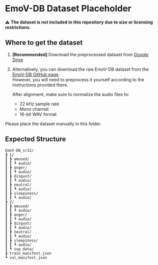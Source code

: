 # EmoV-DB Dataset Placeholder

⚠️ **The dataset is not included in this repository due to size or licensing restrictions.**

## Where to get the dataset

1. **[Recommended]** Download the preprocessed dataset from [Google Drive](https://drive.google.com/file/d/1A6452LuxJcS-P9vys2Di4_j5XFVWhbDI/view?usp=sharing)

2. Alternatively, you can download the raw EmoV-DB dataset from the [EmoV-DB GitHub page](https://github.com/numediart/EmoV-DB).  
   However, you will need to preprocess it yourself according to the instructions provided there.

   After alignment, make sure to normalize the audio files to:
   - 22 kHz sample rate  
   - Mono channel  
   - 16-bit WAV format

Please place the dataset manually in this folder. 

## Expected Structure
```
EmoV-DB_sr22/
┣ 1/
┃ ┣ amused/
┃ ┃ ┗ audio/
┃ ┣ anger/
┃ ┃ ┗ audio/
┃ ┣ disgust/
┃ ┃ ┗ audio/
┃ ┣ neutral/
┃ ┃ ┗ audio/
┃ ┣ sleepiness/
┃ ┃ ┗ audio/
┣ 2/
┃ ┣ amused/
┃ ┃ ┗ audio/
┃ ┣ anger/
┃ ┃ ┗ audio/
┃ ┣ disgust/
┃ ┃ ┗ audio/
┃ ┣ neutral/
┃ ┃ ┗ audio/
┃ ┣ sleepiness/
┃ ┃ ┗ audio/
┃ ┗ sup_data/
┣ train_manifest.json
┗ val_manifest.json
```
